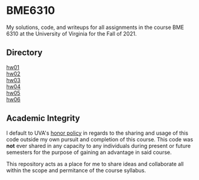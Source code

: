 # BME6310
My solutions, code, and writeups for all assignments in the course BME 6310 at the University of Virginia for the Fall of 2021.

## Directory

[hw01](/hw01)  
[hw02](/hw02)  
[hw03](/hw03)  
[hw04](/hw04)  
[hw05](/hw05)  
[hw06](/hw06)  

## Academic Integrity
I default to UVA's [honor policy](https://honor.virginia.edu/overview) in regards to the sharing and usage of this code outside my own pursuit and completion of this course. This code was **not** ever shared in any capacity to any individuals during present or future semesters for the purpose of gaining an advantage in said course.

This repository acts as a place for me to share ideas and collaborate all within the scope and permitance of the course syllabus.
